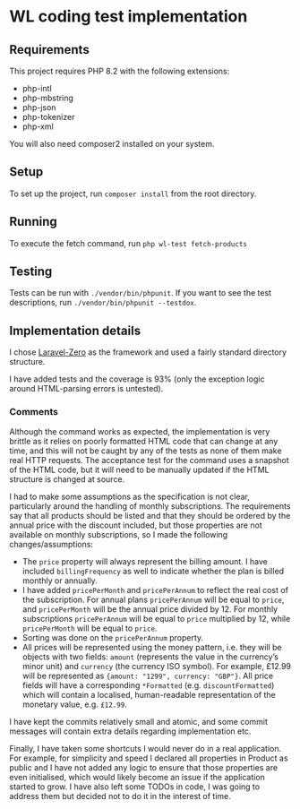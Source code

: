 # WL coding test implementation

## Requirements
This project requires PHP 8.2 with the following extensions:
- php-intl
- php-mbstring
- php-json
- php-tokenizer
- php-xml

You will also need composer2 installed on your system.

## Setup
To set up the project, run `composer install` from the root directory.

## Running
To execute the fetch command, run `php wl-test fetch-products`

## Testing
Tests can be run with `./vendor/bin/phpunit`. If you want to see the test descriptions,
run `./vendor/bin/phpunit --testdox`.

## Implementation details
I chose [Laravel-Zero](https://laravel-zero.com/) as the framework and used a fairly standard directory structure.

I have added tests and the coverage is 93% (only the exception logic around HTML-parsing errors is untested).

### Comments
Although the command works as expected, the implementation is very brittle as it relies on poorly formatted
HTML code that can change at any time, and this will not be caught by any of the tests as none of them make
real HTTP requests. The acceptance test for the command uses a snapshot of the HTML code, but it will need to be manually updated
if the HTML structure is changed at source.

I had to make some assumptions as the specification is not clear, particularly around the handling of monthly
subscriptions. The requirements say that all products should be listed and that they should be ordered by the
annual price with the discount included, but those properties are not available on monthly subscriptions, so I made
the following changes/assumptions:
- The `price` property will always represent the billing amount. I have included `billingFrequency` as well to indicate
  whether the plan is billed monthly or annually.
- I have added `pricePerMonth` and `pricePerAnnum` to reflect the real cost of the subscription. For annual plans
  `pricePerAnnum` will be equal to `price`, and `pricePerMonth` will be the annual price divided by 12. For monthly
  subscriptions `pricePerAnnum` will be equal to `price` multiplied by 12, while `pricePerMonth`
  will be equal to `price`.
- Sorting was done on the `pricePerAnnum` property.
- All prices will be represented using the money pattern, i.e. they will be objects with two fields:
  `amount` (represents the value in the currency’s minor unit) and `currency` (the currency ISO symbol).
  For example, £12.99 will be represented as `{amount: "1299", currency: "GBP"}`. All price fields will
  have a corresponding `*Formatted` (e.g. `discountFormatted`) which will contain a localised,
  human-readable representation of the monetary value, e.g. `£12.99`.

I have kept the commits relatively small and atomic, and some commit messages will contain extra details regarding
implementation etc.

Finally, I have taken some shortcuts I would never do in a real application. For example, for simplicity and speed
I declared all properties in Product as public and I have not added any logic to ensure that those properties
are even initialised, which would likely become an issue if the application started to grow. I have also left
some TODOs in code, I was going to address them but decided not to do it in the interest of time.
